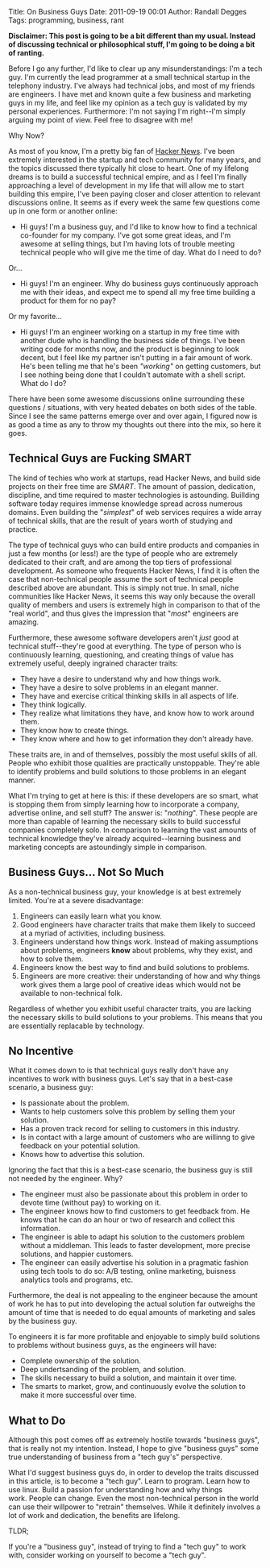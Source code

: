 Title: On Business Guys
Date: 2011-09-19 00:01
Author: Randall Degges
Tags: programming, business, rant


**Disclaimer: This post is going to be a bit different than my usual. Instead of
discussing technical or philosophical stuff, I'm going to be doing a bit of
ranting.**

Before I go any further, I'd like to clear up any misunderstandings: I'm a tech
guy. I'm currently the lead programmer at a small technical startup in the
telephony industry. I've always had technical jobs, and most of my friends are
engineers. I have met and known quite a few business and marketing guys in my
life, and feel like my opinion as a tech guy is validated by my personal
experiences. Furthermore: I'm not saying I'm right--I'm simply arguing my point
of view. Feel free to disagree with me!

Why Now?

As most of you know, I'm a pretty big fan of [Hacker News][]. I've been
extremely interested in the startup and tech community for many years, and the
topics discussed there typically hit close to heart. One of my lifelong dreams
is to build a successful technical empire, and as I feel I'm finally approaching
a level of development in my life that will allow me to start building this
empire, I've been paying closer and closer attention to relevant discussions
online. It seems as if every week the same few questions come up in one form or
another online:

-   Hi guys! I'm a business guy, and I'd like to know how to find a technical
    co-founder for my company. I've got some great ideas, and I'm awesome at
    selling things, but I'm having lots of trouble meeting technical people who
    will give me the time of day. What do I need to do?

Or...

-   Hi guys! I'm an engineer. Why do business guys continuously approach me with
    their ideas, and expect me to spend all my free time building a product for
    them for no pay?

Or my favorite...

-   Hi guys! I'm an engineer working on a startup in my free time with another
    dude who is handling the business side of things. I've been writing code for
    months now, and the product is beginning to look decent, but I feel like my
    partner isn't putting in a fair amount of work. He's been telling me that
    he's been *"working"* on getting customers, but I see nothing being done
    that I couldn't automate with a shell script. What do I do?

There have been some awesome discussions online surrounding these questions /
situations, with very heated debates on both sides of the table. Since I see the
same patterns emerge over and over again, I figured now is as good a time as any
to throw my thoughts out there into the mix, so here it goes.


## Technical Guys are Fucking SMART

The kind of techies who work at startups, read Hacker News, and build side
projects on their free time are *SMART*. The amount of passion, dedication,
discipline, and time required to master technologies is astounding. Buillding
software today requires immense knowledge spread across numerous domains. Even
building the "*simplest*" of web services requires a wide array of technical
skills, that are the result of years worth of studying and practice.

The type of technical guys who can build entire products and companies in just a
few months (or less!) are the type of people who are extremely dedicated to
their craft, and are among the top tiers of professional development. As someone
who frequents Hacker News, I find it is often the case that non-technical people
assume the sort of technical people described above are abundant. This is simply
not true. In small, niche communities like Hacker News, it seems this way only
because the overall quality of members and users is extremely high in comparison
to that of the "real world", and thus gives the impression that "*most*"
engineers are amazing.

Furthermore, these awesome software developers aren't *just* good at technical
stuff--they're good at everything. The type of person who is continuously
learning, questioning, and creating things of value has extremely useful, deeply
ingrained character traits:

-   They have a desire to understand why and how things work.
-   They have a desire to solve problems in an elegant manner.
-   They have and exercise critical thinking skills in all aspects of life.
-   They think logically.
-   They realize what limitations they have, and know how to work around them.
-   They know how to create things.
-   They know where and how to get information they don't already have.

These traits are, in and of themselves, possibly the most useful skills of all.
People who exhibit those qualities are practically unstoppable. They're able to
identify problems and build solutions to those problems in an elegant manner.

What I'm trying to get at here is this: if these developers are so smart, what
is stopping them from simply learning how to incorporate a company, advertise
online, and sell stuff? The answer is: "*nothing*". These people are more than
capable of learning the necessary skills to build successful companies
completely solo. In comparison to learning the vast amounts of technical
knowledge they've already acquired--learning business and marketing concepts are
astoundingly simple in comparison.


## Business Guys... Not So Much

As a non-technical business guy, your knowledge is at best extremely limited.
You're at a severe disadvantage:

1.  Engineers can easily learn what you know.
2.  Good engineers have character traits that make them likely to succeed at a
    myriad of activities, including business.
3.  Engineers understand how things work. Instead of making assumptions about
    problems, engineers **know** about problems, why they exist, and how to
    solve them.
4.  Engineers know the best way to find and build solutions to problems.
5.  Engineers are more creative: their understanding of how and why things work
    gives them a large pool of creative ideas which would not be available to
    non-technical folk.

Regardless of whether you exhibit useful character traits, you are lacking the
necessary skills to build solutions to your problems. This means that you are
essentially replacable by technology.


## No Incentive

What it comes down to is that technical guys really don't have any incentives to
work with business guys. Let's say that in a best-case scenario, a business guy:

-   Is passionate about the problem.
-   Wants to help customers solve this problem by selling them your solution.
-   Has a proven track record for selling to customers in this industry.
-   Is in contact with a large amount of customers who are willinng to give
    feedback on your potential solution.
-   Knows how to advertise this solution.

Ignoring the fact that this is a best-case scenario, the business guy is still
not needed by the engineer. Why?

-   The engineer must also be passionate about this problem in order to devote
    time (without pay) to working on it.
-   The engineer knows how to find customers to get feedback from. He knows that
    he can do an hour or two of research and collect this information.
-   The engineer is able to adapt his solution to the customers problem without
    a middleman. This leads to faster development, more precise solutions, and
    happier customers.
-   The engineer can easily advertise his solution in a pragmatic fashion using
    tech tools to do so: A/B testing, online marketing, buisness analytics tools
    and programs, etc.

Furthermore, the deal is not appealing to the engineer because the amount of
work he has to put into developing the actual solution far outweighs the amount
of time that is needed to do equal amounts of marketing and sales by the
business guy.

To engineers it is far more profitable and enjoyable to simply build solutions
to problems without business guys, as the engineers will have:

-   Complete ownership of the solution.
-   Deep undertsanding of the problem, and solution.
-   The skills necessary to build a solution, and maintain it over time.
-   The smarts to market, grow, and continuously evolve the solution to make it
    more successful over time.


## What to Do

Although this post comes off as extremely hostile towards "business guys", that
is really not my intention. Instead, I hope to give "business guys" some true
understanding of business from a "tech guy's" perspective.

What I'd suggest business guys do, in order to develop the traits discussed in
this article, is to become a "tech guy". Learn to program. Learn how to use
linux. Build a passion for understanding how and why things work. People can
change. Even the most non-technical person in the world can use their willpower
to "retrain" themselves. While it definitely involves a lot of work and
dedication, the benefits are lifelong.

TLDR;

If you're a "business guy", instead of trying to find a "tech guy" to work with,
consider working on yourself to become a "tech guy".


  [Hacker News]: http://news.ycombinator.com/ "Hacker News"
